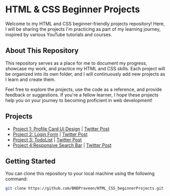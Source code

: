 # HTML & CSS Beginner Projects

Welcome to my HTML and CSS beginner-friendly projects repository! Here, I will be sharing the projects I'm practicing as part of my learning journey, inspired by various YouTube tutorials and courses.

## About This Repository

This repository serves as a place for me to document my progress, showcase my work, and practice my HTML and CSS skills. Each project will be organized into its own folder, and I will continuously add new projects as I learn and create them.

Feel free to explore the projects, use the code as a reference, and provide feedback or suggestions. If you're a fellow learner, I hope these projects help you on your journey to becoming proficient in web development!

## Projects

- [Project 1: Profile Card Ui Design](./Profile_Card/) | [Twitter Post](https://x.com/nagadurgaprave1/status/1719847201227296870?s=20)
- [Project 2: Login Form](./LoginForm/) | [Twitter Post](https://x.com/nagadurgaprave1/status/1720143958934962315?s=20)
- [Project 3: TodoList](./Simple_TodoList_Using_JS/) | [Twitter Post](https://x.com/nagadurgaprave1/status/1721260307656606157?s=20)
- [Project 4:Responsive Search Bar](./Responsive_Search_Box/) | [Twitter Post](https://x.com/nagadurgaprave1/status/1722651413292232999?s=20)

## Getting Started

You can clone this repository to your local machine using the following command:

```bash
git clone https://github.com/BNDPraveen/HTML_CSS_beginnerProjects.git
```
